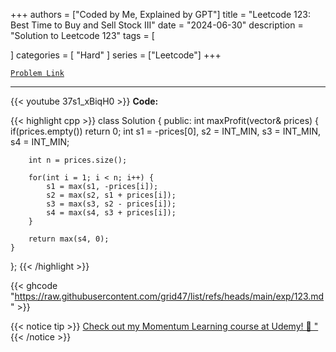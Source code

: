 
+++
authors = ["Coded by Me, Explained by GPT"]
title = "Leetcode 123: Best Time to Buy and Sell Stock III"
date = "2024-06-30"
description = "Solution to Leetcode 123"
tags = [
    
]
categories = [
    "Hard"
]
series = ["Leetcode"]
+++



[`Problem Link`](https://leetcode.com/problems/best-time-to-buy-and-sell-stock-iii/description/)

---
{{< youtube 37s1_xBiqH0 >}}
**Code:**

{{< highlight cpp >}}
class Solution {
public:
    int maxProfit(vector<int>& prices) {
        if(prices.empty()) return 0;
        int s1 = -prices[0], s2 = INT_MIN,
            s3 = INT_MIN, s4 = INT_MIN;
        
        int n = prices.size();
        
        for(int i = 1; i < n; i++) {
            s1 = max(s1, -prices[i]);
            s2 = max(s2, s1 + prices[i]);
            s3 = max(s3, s2 - prices[i]);
            s4 = max(s4, s3 + prices[i]);
        }
        
        return max(s4, 0);
    }
};
{{< /highlight >}}

{{< ghcode "https://raw.githubusercontent.com/grid47/list/refs/heads/main/exp/123.md" >}}

{{< notice tip >}}
[Check out my Momentum Learning course at Udemy! 🚀 "](https://www.udemy.com/course/blind-75-the-data-structures-and-algorithms-essentials/)
{{< /notice >}}

